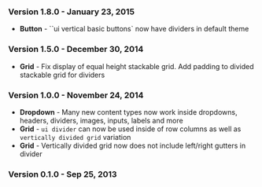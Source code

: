 ### Version 1.8.0 - January 23, 2015

- **Button** - ``ui vertical basic buttons` now have dividers in default theme

### Version 1.5.0 - December 30, 2014

- **Grid** - Fix display of equal height stackable grid. Add padding to divided stackable grid for dividers

### Version 1.0.0 - November 24, 2014

- **Dropdown** - Many new content types now work inside dropdowns, headers, dividers, images, inputs, labels and more
- **Grid** - ``ui divider`` can now be used inside of row columns as well as ``vertically divided grid`` variation
- **Grid** - Vertically divided grid now does not include left/right gutters in divider

### Version 0.1.0 - Sep 25, 2013